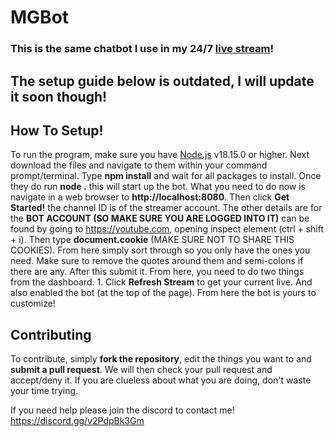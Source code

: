 # MGBot
### This is the same chatbot I use in my 24/7 <a href="https://youtube.com/@sfmg/live">live stream</a>!

## The setup guide below is outdated, I will update it soon though!
## How To Setup!
To run the program, make sure you have <a href="https://nodejs.org">Node.js</a> v18.15.0 or higher.
Next download the files and navigate to them within your command prompt/terminal. 
Type <b>npm install</b> and wait for all packages to install. 
Once they do run <b>node .</b> this will start up the bot. What you need to do now is navigate in a web browser to <b>http://localhost:8080</b>. 
Then click <b>Get Started!</b> the channel ID is of the streamer account. 
The other details are for the <b>BOT ACCOUNT (SO MAKE SURE YOU ARE LOGGED INTO IT)</b> can be found by going to https://youtube.com, opening inspect element (ctrl + shift + i). Then type <b>document.cookie</b> (MAKE SURE NOT TO SHARE THIS COOKIES). From here simply sort through so you only have the ones you need. Make sure to remove the quotes around them and semi-colons if there are any. After this submit it. From here, you need to do two things from the dashboard. 1. Click <b>Refresh Stream</b> to get your current live. And also enabled the bot (at the top of the page). From here the bot is yours to customize!

## Contributing
To contribute, simply **fork the repository**, edit the things you want to and **submit a pull request**.
We will then check your pull request and accept/deny it.
If you are clueless about what you are doing, don't waste your time trying.

If you need help please join the discord to contact me!
https://discord.gg/v2PdpBk3Gm